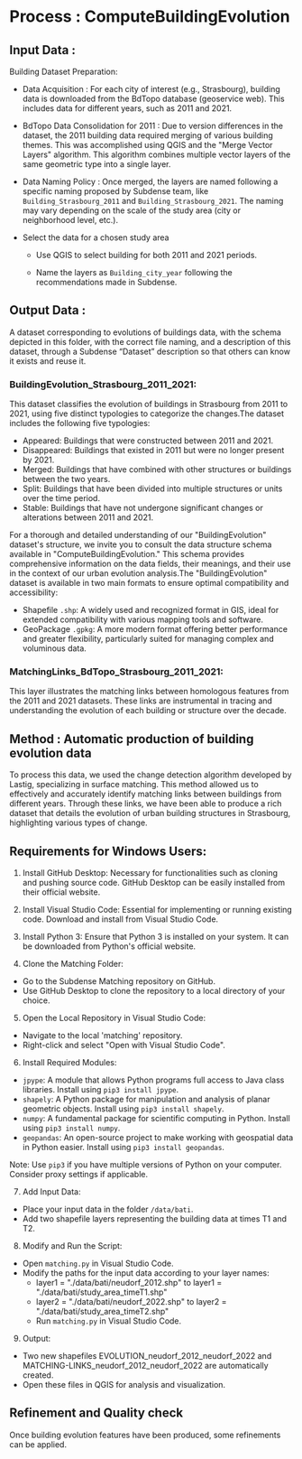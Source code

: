 # Process : ComputeBuildingEvolution 

## Input Data :
Building Dataset Preparation:

* Data Acquisition : For each city of interest (e.g., Strasbourg), building data is downloaded from the BdTopo database (geoservice web). This includes data for different years, such as 2011 and 2021.

* BdTopo Data Consolidation for 2011 : Due to version differences in the dataset, the 2011 building data required merging of various building themes. This was accomplished using QGIS and the "Merge Vector Layers" algorithm. This algorithm combines multiple vector layers of the same geometric type into a single layer.

* Data Naming Policy : Once merged, the layers are named following a specific naming proposed by Subdense team, like `Building_Strasbourg_2011` and `Building_Strasbourg_2021`. The naming may vary depending on the scale of the study area (city or neighborhood level, etc.).

* Select the data for a chosen study area 

    - Use QGIS to select building for both 2011 and 2021 periods.  

    - Name the layers as `Building_city_year` following the recommendations made in Subdense.  


## Output Data :
A dataset corresponding to evolutions of buildings data, with the schema depicted in this folder, with the correct file naming, and a description of this dataset, through a Subdense “Dataset” description so that others can know it exists and reuse it.

### BuildingEvolution_Strasbourg_2011_2021:

This dataset classifies the evolution of buildings in Strasbourg from 2011 to 2021, using five distinct typologies to categorize the changes.The dataset includes the following five typologies:
- Appeared: Buildings that were constructed between 2011 and 2021.
- Disappeared: Buildings that existed in 2011 but were no longer present by 2021.
- Merged: Buildings that have combined with other structures or buildings between the two years.
- Split: Buildings that have been divided into multiple structures or units over the time period.
- Stable: Buildings that have not undergone significant changes or alterations between 2011 and 2021.

For a thorough and detailed understanding of our "BuildingEvolution" dataset's structure, we invite you to consult the data structure schema available in "ComputeBuildingEvolution." This schema provides comprehensive information on the data fields, their meanings, and their use in the context of our urban evolution analysis.The "BuildingEvolution" dataset is available in two main formats to ensure optimal compatibility and accessibility:

- Shapefile `.shp`: A widely used and recognized format in GIS, ideal for extended compatibility with various mapping tools and software.
- GeoPackage `.gpkg`: A more modern format offering better performance and greater flexibility, particularly suited for managing complex and voluminous data. 

### MatchingLinks_BdTopo_Strasbourg_2011_2021:

This layer illustrates the matching links between homologous features from the 2011 and 2021 datasets. These links are instrumental in tracing and understanding the evolution of each building or structure over the decade.


## Method : Automatic production of building evolution data
To process this data, we used the change detection algorithm developed by Lastig, specializing in surface matching. This method allowed us to effectively and accurately identify matching links between buildings from different years. Through these links, we have been able to produce a rich dataset that details the evolution of urban building structures in Strasbourg, highlighting various types of change.

## Requirements for Windows Users:

1. Install GitHub Desktop: Necessary for functionalities such as cloning and pushing source code. GitHub Desktop can be easily installed from their official website.

2. Install Visual Studio Code: Essential for implementing or running existing code. Download and install from Visual Studio Code.

3. Install Python 3: Ensure that Python 3 is installed on your system. It can be downloaded from Python's official website.

4. Clone the Matching Folder:

- Go to the Subdense Matching repository on GitHub.
- Use GitHub Desktop to clone the repository to a local directory of your choice.

5. Open the Local Repository in Visual Studio Code:

- Navigate to the local 'matching' repository.
- Right-click and select "Open with Visual Studio Code".

6. Install Required Modules:

- `jpype`: A module that allows Python programs full access to Java class libraries. Install using `pip3 install jpype`.
- `shapely`: A Python package for manipulation and analysis of planar geometric objects. Install using `pip3 install shapely`.
- `numpy`: A fundamental package for scientific computing in Python. Install using `pip3 install numpy`.
- `geopandas`: An open-source project to make working with geospatial data in Python easier. Install using `pip3 install geopandas`.

Note: Use `pip3` if you have multiple versions of Python on your computer. Consider proxy settings if applicable.

7. Add Input Data:

- Place your input data in the folder `/data/bati`.
- Add two shapefile layers representing the building data at times T1 and T2.

8. Modify and Run the Script:

- Open `matching.py` in Visual Studio Code.
- Modify the paths for the input data according to your layer names:
  - layer1 = "./data/bati/neudorf_2012.shp" to layer1 = "./data/bati/study_area_timeT1.shp"
  - layer2 = "./data/bati/neudorf_2022.shp" to layer2 = "./data/bati/study_area_timeT2.shp"
  - Run `matching.py` in Visual Studio Code.

9. Output:

- Two new shapefiles EVOLUTION_neudorf_2012_neudorf_2022 and MATCHING-LINKS_neudorf_2012_neudorf_2022 are automatically created.
- Open these files in QGIS for analysis and visualization.

## Refinement and Quality check 
Once building evolution features have been produced, some refinements can be applied.  
